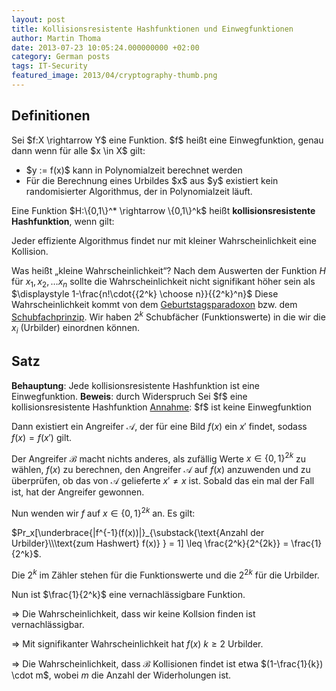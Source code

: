 ```yaml
---
layout: post
title: Kollisionsresistente Hashfunktionen und Einwegfunktionen
author: Martin Thoma
date: 2013-07-23 10:05:24.000000000 +02:00
category: German posts
tags: IT-Security
featured_image: 2013/04/cryptography-thumb.png
---
```

<h2>Definitionen</h2>
<div class="definition">
Sei $f:X \rightarrow Y$ eine Funktion.
$f$ heißt eine Einwegfunktion, genau dann wenn für alle $x \in X$ gilt:
<ul>
  <li>$y := f(x)$ kann in Polynomialzeit berechnet werden</li>
  <li>Für die Berechnung eines Urbildes $x$ aus $y$ existiert kein randomisierter Algorithmus, der in Polynomialzeit läuft.</li>
</ul>
</div>

<div class="definition">
Eine Funktion $H:\{0,1\}^* \rightarrow \{0,1\}^k$ heißt <strong>kollisionsresistente Hashfunktion</strong>, wenn gilt:

Jeder effiziente Algorithmus findet nur mit kleiner Wahrscheinlichkeit eine Kollision.
</div>

Was heißt &bdquo;kleine Wahrscheinlichkeit&ldquo;?
Nach dem Auswerten der Funktion $H$ für $x_1, x_2, \dots x_n$ sollte die Wahrscheinlichkeit nicht signifikant höher sein als $\displaystyle 1-\frac{n!\cdot{{2^k} \choose n}}{{2^k}^n}$
Diese Wahrscheinlichkeit kommt von dem <a href="http://de.wikipedia.org/wiki/Geburtstagsparadoxon">Geburtstagsparadoxon</a> bzw. dem <a href="http://de.wikipedia.org/wiki/Schubfachprinzip">Schubfachprinzip</a>. Wir haben $2^k$ Schubfächer (Funktionswerte) in die wir die $x_i$ (Urbilder) einordnen können.

<h2>Satz</h2>
<strong>Behauptung</strong>: Jede kollisionsresistente Hashfunktion ist eine Einwegfunktion.
<strong>Beweis</strong>: durch Widerspruch
Sei $f$ eine kollisionsresistente Hashfunktion
<u>Annahme</u>: $f$ ist keine Einwegfunktion

Dann existiert ein Angreifer $\mathcal{A}$, der für eine Bild $f(x)$ ein $x'$ findet, sodass $f(x) = f(x')$ gilt.

Der Angreifer $\mathcal{B}$ macht nichts anderes, als zufällig Werte $x \in \{0,1\}^{2k}$ zu wählen, $f(x)$ zu berechnen, den Angreifer $\mathcal{A}$ auf $f(x)$ anzuwenden und zu überprüfen, ob das von $\mathcal{A}$ gelieferte $x' \neq x$ ist. Sobald das ein mal der Fall ist, hat der Angreifer gewonnen.

Nun wenden wir $f$ auf $x \in \{0,1\}^{2k}$ an. Es gilt:

$Pr_x[\underbrace{|f^{-1}(f(x))|}_{\substack{\text{Anzahl der Urbilder}\\\text{zum Hashwert} f(x)} } = 1] \leq \frac{2^k}{2^{2k}} = \frac{1}{2^k}$.

Die $2^k$ im Zähler stehen für die Funktionswerte und die $2^{2k}$ für die Urbilder.

Nun ist $\frac{1}{2^k}$ eine vernachlässigbare Funktion.

$\Rightarrow$ Die Wahrscheinlichkeit, dass wir keine Kollsion finden ist vernachlässigbar.

$\Rightarrow$ Mit signifikanter Wahrscheinlichkeit hat $f(x)$ $k \geq 2$ Urbilder.

$\Rightarrow$ Die Wahrscheinlichkeit, dass $\mathcal{B}$ Kollisionen findet ist etwa $(1-\frac{1}{k}) \cdot m$, wobei $m$ die Anzahl der Widerholungen ist.
